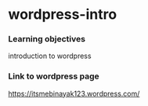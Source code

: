 # wordpress-intro

### Learning objectives
introduction to wordpress

### Link to wordpress page
https://itsmebinayak123.wordpress.com/
